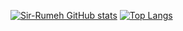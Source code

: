 [![Sir-Rumeh GitHub stats](https://github-readme-stats.vercel.app/api?username=Sir-Rumeh&count_private=true&show_icons=true&theme=radical)](https://github.com/Sir-Rumeh/github-readme-stats) [![Top Langs](https://github-readme-stats.vercel.app/api/top-langs/?username=Sir-Rumeh&langs_count=8)](https://github.com/Sir-Rumeh/github-readme-stats)
